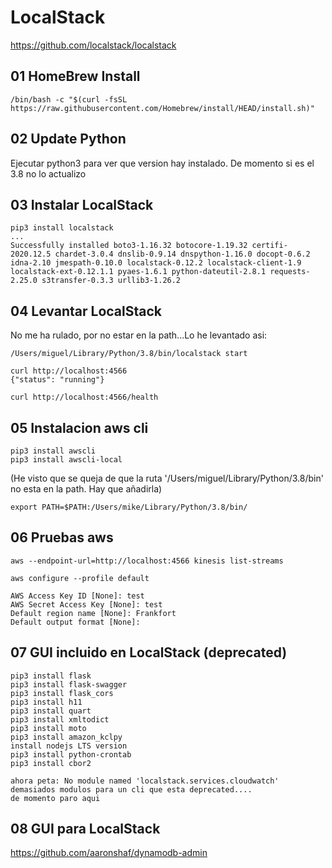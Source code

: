 # LocalStack

https://github.com/localstack/localstack


## 01 HomeBrew Install

```code
/bin/bash -c "$(curl -fsSL https://raw.githubusercontent.com/Homebrew/install/HEAD/install.sh)"
```

## 02 Update Python

Ejecutar python3 para ver que version hay instalado. De momento si es el 3.8 no lo actualizo  

## 03 Instalar LocalStack

```code
pip3 install localstack
...
Successfully installed boto3-1.16.32 botocore-1.19.32 certifi-2020.12.5 chardet-3.0.4 dnslib-0.9.14 dnspython-1.16.0 docopt-0.6.2 idna-2.10 jmespath-0.10.0 localstack-0.12.2 localstack-client-1.9 localstack-ext-0.12.1.1 pyaes-1.6.1 python-dateutil-2.8.1 requests-2.25.0 s3transfer-0.3.3 urllib3-1.26.2
```

## 04 Levantar LocalStack

No me ha rulado, por no estar en la path...Lo he levantado asi:  

```code
/Users/miguel/Library/Python/3.8/bin/localstack start

curl http://localhost:4566
{"status": "running"}

curl http://localhost:4566/health

```

## 05 Instalacion aws cli

```code
pip3 install awscli
pip3 install awscli-local
```

(He visto que se queja de que la ruta '/Users/miguel/Library/Python/3.8/bin' no esta en la path. Hay que añadirla)

```code
export PATH=$PATH:/Users/mike/Library/Python/3.8/bin/
```


## 06 Pruebas aws

```code
aws --endpoint-url=http://localhost:4566 kinesis list-streams
```

```code
aws configure --profile default

AWS Access Key ID [None]: test
AWS Secret Access Key [None]: test
Default region name [None]: Frankfort
Default output format [None]:
```



## 07 GUI incluido en LocalStack (deprecated)


```code
pip3 install flask
pip3 install flask-swagger
pip3 install flask_cors
pip3 install h11
pip3 install quart
pip3 install xmltodict
pip3 install moto
pip3 install amazon_kclpy
install nodejs LTS version
pip3 install python-crontab
pip3 install cbor2

ahora peta: No module named 'localstack.services.cloudwatch'
demasiados modulos para un cli que esta deprecated....
de momento paro aqui

```

## 08 GUI para LocalStack

https://github.com/aaronshaf/dynamodb-admin



```code
````

```code
````

```code
````

```code
````
